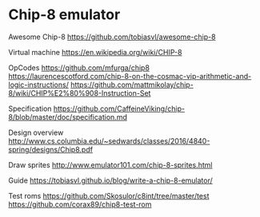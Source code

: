 # Chip-8 emulator

Awesome Chip-8
https://github.com/tobiasvl/awesome-chip-8

Virtual machine
https://en.wikipedia.org/wiki/CHIP-8

OpCodes
https://github.com/mfurga/chip8
https://laurencescotford.com/chip-8-on-the-cosmac-vip-arithmetic-and-logic-instructions/
https://github.com/mattmikolay/chip-8/wiki/CHIP%E2%80%908-Instruction-Set

Specification
https://github.com/CaffeineViking/chip-8/blob/master/doc/specification.md

Design overview
http://www.cs.columbia.edu/~sedwards/classes/2016/4840-spring/designs/Chip8.pdf

Draw sprites
http://www.emulator101.com/chip-8-sprites.html

Guide
https://tobiasvl.github.io/blog/write-a-chip-8-emulator/

Test roms
https://github.com/Skosulor/c8int/tree/master/test
https://github.com/corax89/chip8-test-rom

